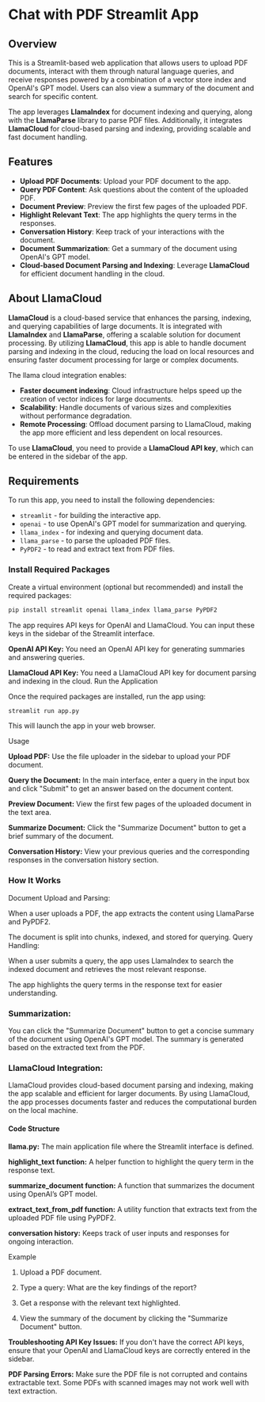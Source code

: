 # Chat with PDF Streamlit App

## Overview

This is a Streamlit-based web application that allows users to upload PDF documents, interact with them through natural language queries, and receive responses powered by a combination of a vector store index and OpenAI's GPT model. Users can also view a summary of the document and search for specific content. 

The app leverages **LlamaIndex** for document indexing and querying, along with the **LlamaParse** library to parse PDF files. Additionally, it integrates **LlamaCloud** for cloud-based parsing and indexing, providing scalable and fast document handling.

## Features

- **Upload PDF Documents**: Upload your PDF document to the app.
- **Query PDF Content**: Ask questions about the content of the uploaded PDF.
- **Document Preview**: Preview the first few pages of the uploaded PDF.
- **Highlight Relevant Text**: The app highlights the query terms in the responses.
- **Conversation History**: Keep track of your interactions with the document.
- **Document Summarization**: Get a summary of the document using OpenAI's GPT model.
- **Cloud-based Document Parsing and Indexing**: Leverage **LlamaCloud** for efficient document handling in the cloud.

## About LlamaCloud

**LlamaCloud** is a cloud-based service that enhances the parsing, indexing, and querying capabilities of large documents.
It is integrated with **LlamaIndex** and **LlamaParse**, offering a scalable solution for document processing. By utilizing **LlamaCloud**, this app is able to handle document parsing and indexing in the cloud, reducing the load on local resources and ensuring faster document processing for large or complex documents. 

The llama cloud integration enables:
- **Faster document indexing**: Cloud infrastructure helps speed up the creation of vector indices for large documents.
- **Scalability**: Handle documents of various sizes and complexities without performance degradation.
- **Remote Processing**: Offload document parsing to LlamaCloud, making the app more efficient and less dependent on local resources.

To use **LlamaCloud**, you need to provide a **LlamaCloud API key**, which can be entered in the sidebar of the app.

## Requirements

To run this app, you need to install the following dependencies:

- `streamlit` - for building the interactive app.
- `openai` - to use OpenAI's GPT model for summarization and querying.
- `llama_index` - for indexing and querying document data.
- `llama_parse` - to parse the uploaded PDF files.
- `PyPDF2` - to read and extract text from PDF files.

### Install Required Packages

Create a virtual environment (optional but recommended) and install the required packages:

```bash
pip install streamlit openai llama_index llama_parse PyPDF2
```


The app requires API keys for OpenAI and LlamaCloud. You can input these keys in the sidebar of the Streamlit interface.

**OpenAI API Key:** You need an OpenAI API key for generating summaries and answering queries.

**LlamaCloud API Key:** You need a LlamaCloud API key for document parsing and indexing in the cloud.
Run the Application

Once the required packages are installed, run the app using:

```bash
streamlit run app.py
```
This will launch the app in your web browser.


Usage

**Upload PDF:** Use the file uploader in the sidebar to upload your PDF document.

**Query the Document:** In the main interface, enter a query in the input box and click "Submit" to get an answer based on the document content.

**Preview Document:** View the first few pages of the uploaded document in the text area.

**Summarize Document:** Click the "Summarize Document" button to get a brief summary of the document.

**Conversation History:** View your previous queries and the corresponding responses in the conversation history section.

### How It Works
Document Upload and Parsing:

When a user uploads a PDF, the app extracts the content using LlamaParse and PyPDF2.

The document is split into chunks, indexed, and stored for querying.
Query Handling:

When a user submits a query, the app uses LlamaIndex to search the indexed document and retrieves the most relevant response.

The app highlights the query terms in the response text for easier understanding.

### Summarization:

You can click the "Summarize Document" button to get a concise summary of the document using OpenAI's GPT model. The summary is generated based on the extracted text from the PDF.

### LlamaCloud Integration:

LlamaCloud provides cloud-based document parsing and indexing, making the app scalable and efficient for larger documents. By using LlamaCloud, the app processes documents faster and reduces the computational burden on the local machine.

#### Code Structure
**llama.py:** The main application file where the Streamlit interface is defined.

**highlight_text function:** A helper function to highlight the query term in the response text.

**summarize_document function:** A function that summarizes the document using OpenAI’s GPT model.

**extract_text_from_pdf function:** A utility function that extracts text from the uploaded PDF file using PyPDF2.

**conversation history:** Keeps track of user inputs and responses for ongoing interaction.


Example
1. Upload a PDF document.

2. Type a query:
What are the key findings of the report?

3. Get a response with the relevant text highlighted.

4. View the summary of the document by clicking the "Summarize Document" button.

**Troubleshooting API Key Issues:** If you don't have the correct API keys, ensure that your OpenAI and LlamaCloud keys are correctly entered in the sidebar.

**PDF Parsing Errors:** Make sure the PDF file is not corrupted and contains extractable text. Some PDFs with scanned images may not work well with text extraction.